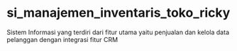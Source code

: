# si_manajemen_inventaris_toko_ricky
Sistem Informasi yang terdiri dari fitur utama yaitu penjualan dan kelola data pelanggan dengan integrasi fitur CRM
